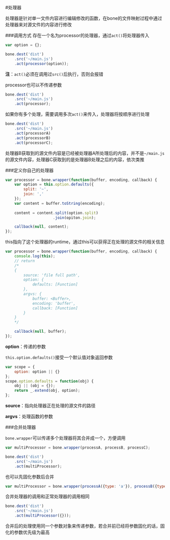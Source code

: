 #处理器

处理器是针对单一文件内容进行编辑修改的函数，在bone的文件映射过程中通过处理器来对源文件的内容进行修改

###调用方式
存在一个名为processor的处理器，通过`act()`将处理器传入
```js
var option = {};

bone.dest('dist')
	.src('~/main.js')
	.act(processor(option));
```
**注**：`act()`必须在调用过`src()`后执行，否则会报错

processor也可以不传递参数

```js
bone.dest('dist')
	.src('~/main.js')
	.act(processor);
```
如果你有多个处理，需要调用多次`act()`来传入，处理器将按顺序进行处理

```js
bone.dest('dist')
	.src('~/main.js')
	.act(processorA)
	.act(processorB)
	.act(processorC);
```

处理器B获取到的源文件内容是已经被处理器A所处理后的内容，并不是`~/main.js`的源文件内容，处理器C获取到的是处理器B处理之后的内容，依次类推

###定义你自己的处理器
```js
var processor = bone.wrapper(function(buffer, encoding, callback) {
	var option = this.option.defaults({
		split: '~',
		join: ','
	});
	var content = buffer.toString(encoding);
	
	content = content.split(option.split)
					 .join(opiton.join);

	callback(null, content);
});
```
this指向了这个处理器的runtime，通过this可以获得正在处理的源文件的相关信息
```js
var processor = bone.wrapper(function(buffer, encoding, callback) {
	console.log(this);
	// return
	/*
	{
		source: 'file full path',
		option: { 
			defaults: [Function] 
		},
		argvs: {
			buffer: <Buffer>,
			encoding: 'buffer',
			callback: [Function]
		}
	}
	*/

	callback(null, buffer);
});
```

**option**：传递的参数

`this.option.defaults()`接受一个默认值对象返回参数
```js
var scope = {
	option: option || {}
};
scope.option.defaults = function(obj) {
	obj || (obj = {});
	return _.extend(obj, option);
};

```

**source**：指向处理器正在处理的源文件的路径

**argvs**：处理函数的参数

###合并处理器

`bone.wrapper`可以传递多个处理器将其合并成一个，方便调用

```js
var multiProcessor = bone.wrapper(processA, processB, processC);

bone.dest('dist')
	.src('~/main.js')
	.act(multiProcessor);
```

也可以先固化参数后合并

```js
var multiProcessor = bone.wrapper(processA({type: 'a'}), processB({type: 'b'}), processC({type: 'c'}));
```

合并处理器的调用和正常处理器的调用相同
```js
bone.dest('dist')
	.src('~/main.js')
	.act(multiProcessor({}));
```

合并后的处理使用同一个参数对象来传递参数，若合并前已经将参数固化的话，固化的参数优先级为最高